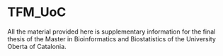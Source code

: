 # TFM_UoC

All the material provided here is supplementary information for the final thesis of the Master in Bioinformatics and Biostatistics of the University Oberta of Catalonia.
